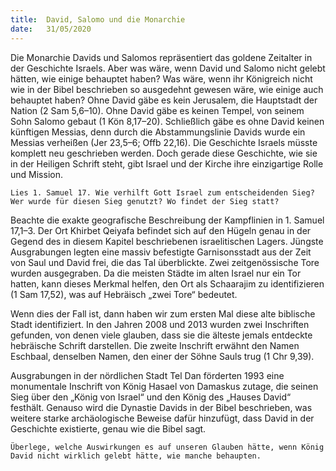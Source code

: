 ```yaml
---
title:  David, Salomo und die Monarchie
date:   31/05/2020
---
```


Die Monarchie Davids und Salomos repräsentiert das goldene Zeitalter in der Geschichte Israels. Aber was wäre, wenn David und Salomo nicht gelebt hätten, wie einige behauptet haben? Was wäre, wenn ihr Königreich nicht wie in der Bibel beschrieben so ausgedehnt gewesen wäre, wie einige auch behauptet haben? Ohne David gäbe es kein Jerusalem, die Hauptstadt der Nation (2 Sam 5,6–10). Ohne David gäbe es keinen Tempel, von seinem Sohn Salomo gebaut (1 Kön 8,17–20). Schließlich gäbe es ohne David keinen künftigen Messias, denn durch die Abstammungslinie Davids wurde ein Messias verheißen (Jer 23,5–6; Offb 22,16). Die Geschichte Israels müsste komplett neu geschrieben werden. Doch gerade diese Geschichte, wie sie in der Heiligen Schrift steht, gibt Israel und der Kirche ihre einzigartige Rolle und Mission.

`Lies 1. Samuel 17. Wie verhilft Gott Israel zum entscheidenden Sieg? Wer wurde für diesen Sieg genutzt? Wo findet der Sieg statt?`

Beachte die exakte geografische Beschreibung der Kampflinien in 1. Samuel 17,1–3. Der Ort Khirbet Qeiyafa befindet sich auf den Hügeln genau in der Gegend des in diesem Kapitel beschriebenen israelitischen Lagers. Jüngste Ausgrabungen legten eine massiv befestigte Garnisonsstadt aus der Zeit von Saul und David frei, die das Tal überblickte. Zwei zeitgenössische Tore wurden ausgegraben. Da die meisten Städte im alten Israel nur ein Tor hatten, kann dieses Merkmal helfen, den Ort als Schaarajim zu identifizieren (1 Sam 17,52), was auf Hebräisch „zwei Tore“ bedeutet.

Wenn dies der Fall ist, dann haben wir zum ersten Mal diese alte biblische Stadt identifiziert. In den Jahren 2008 und 2013 wurden zwei Inschriften gefunden, von denen viele glauben, dass sie die älteste jemals entdeckte hebräische Schrift darstellen. Die zweite Inschrift erwähnt den Namen Eschbaal, denselben Namen, den einer der Söhne Sauls trug (1 Chr 9,39).

Ausgrabungen in der nördlichen Stadt Tel Dan förderten 1993 eine monumentale Inschrift von König Hasael von Damaskus zutage, die seinen Sieg über den „König von Israel“ und den König des „Hauses David“ festhält. Genauso wird die Dynastie Davids in der Bibel beschrieben, was weitere starke archäologische Beweise dafür hinzufügt, dass David in der Geschichte existierte, genau wie die Bibel sagt.

`Überlege, welche Auswirkungen es auf unseren Glauben hätte, wenn König David nicht wirklich gelebt hätte, wie manche behaupten.`